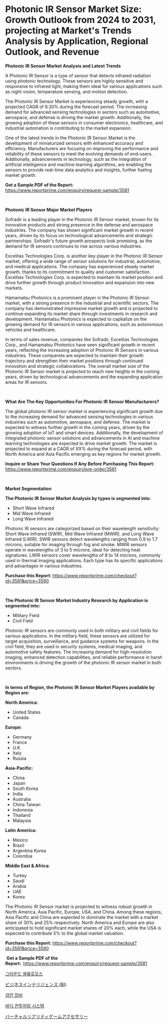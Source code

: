 <p><h1>Photonic IR Sensor Market Size: Growth Outlook from 2024 to 2031, projecting at Market's Trends Analysis by Application, Regional Outlook, and Revenue</h1></p><p><strong>Photonic IR Sensor Market Analysis and Latest Trends</strong></p>
<p><p>A Photonic IR Sensor is a type of sensor that detects infrared radiation using photonic technology. These sensors are highly sensitive and responsive to infrared light, making them ideal for various applications such as night vision, temperature sensing, and motion detection.</p><p>The Photonic IR Sensor Market is experiencing steady growth, with a projected CAGR of 6.30% during the forecast period. The increasing demand for advanced sensing technologies in sectors such as automotive, aerospace, and defense is driving the market growth. Additionally, the growing adoption of these sensors in consumer electronics, healthcare, and industrial automation is contributing to the market expansion.</p><p>One of the latest trends in the Photonic IR Sensor Market is the development of miniaturized sensors with enhanced accuracy and efficiency. Manufacturers are focusing on improving the performance and reliability of these sensors to meet the evolving demands of end-users. Additionally, advancements in technology, such as the integration of artificial intelligence and machine learning algorithms, are enabling the sensors to provide real-time data analytics and insights, further fueling market growth.</p></p>
<p><strong>Get a Sample PDF of the Report:&nbsp;</strong> <a href="https://www.reportprime.com/enquiry/request-sample/3581">https://www.reportprime.com/enquiry/request-sample/3581</a></p>
<p>&nbsp;</p>
<p><strong>Photonic IR Sensor Major Market Players</strong></p>
<p><p>Sofradir is a leading player in the Photonic IR Sensor market, known for its innovative products and strong presence in the defense and aerospace industries. The company has shown significant market growth in recent years, driven by its focus on technological advancements and strategic partnerships. Sofradir's future growth prospects look promising, as the demand for IR sensors continues to rise across various industries.</p><p>Excelitas Technologies Corp. is another key player in the Photonic IR Sensor market, offering a wide range of sensor solutions for industrial, automotive, and medical applications. The company has experienced steady market growth, thanks to its commitment to quality and customer satisfaction. Excelitas Technologies Corp. is expected to maintain its market position and drive further growth through product innovation and expansion into new markets.</p><p>Hamamatsu Photonics is a prominent player in the Photonic IR Sensor market, with a strong presence in the industrial and scientific sectors. The company has demonstrated impressive market growth and is projected to continue expanding its market share through investments in research and development. Hamamatsu Photonics is expected to capitalize on the growing demand for IR sensors in various applications, such as autonomous vehicles and healthcare.</p><p>In terms of sales revenue, companies like Sofradir, Excelitas Technologies Corp., and Hamamatsu Photonics have seen significant growth in recent years, reflecting the increasing adoption of Photonic IR Sensors in various industries. These companies are expected to maintain their growth trajectory and strengthen their market positions through continued innovation and strategic collaborations. The overall market size of the Photonic IR Sensor market is projected to reach new heights in the coming years, driven by technological advancements and the expanding application areas for IR sensors.</p></p>
<p>&nbsp;</p>
<p><strong>What Are The Key Opportunities For Photonic IR Sensor Manufacturers?</strong></p>
<p><p>The global photonic IR sensor market is experiencing significant growth due to the increasing demand for advanced sensing technologies in various industries such as automotive, aerospace, and defense. The market is expected to witness further growth in the coming years, driven by the growing adoption of IoT and smart devices. Additionally, the development of integrated photonic sensor solutions and advancements in AI and machine learning technologies are expected to drive market growth. The market is projected to expand at a CAGR of XX% during the forecast period, with North America and Asia Pacific emerging as key regions for market growth.</p></p>
<p><strong>Inquire or Share Your Questions If Any Before Purchasing This Report:</strong> <a href="https://www.reportprime.com/enquiry/pre-order/3581">https://www.reportprime.com/enquiry/pre-order/3581</a></p>
<p>&nbsp;</p>
<p><strong>Market Segmentation</strong></p>
<p><strong>The Photonic IR Sensor Market Analysis by types is segmented into:</strong></p>
<p><ul><li>Short Wave Infrared</li><li>Mid Wave Infrared</li><li>Long Wave Infrared</li></ul></p>
<p><p>Photonic IR sensors are categorized based on their wavelength sensitivity: Short Wave Infrared (SWIR), Mid Wave Infrared (MWIR), and Long Wave Infrared (LWIR). SWIR sensors detect wavelengths ranging from 0.9 to 1.7 microns, suitable for imaging through fog and smoke. MWIR sensors operate in wavelengths of 3 to 5 microns, ideal for detecting heat signatures. LWIR sensors cover wavelengths of 8 to 14 microns, commonly used in thermal imaging applications. Each type has its specific applications and advantages in various industries.</p></p>
<p><strong>Purchase this Report:&nbsp;</strong><a href="https://www.reportprime.com/checkout?id=3581&price=3590">https://www.reportprime.com/checkout?id=3581&price=3590</a></p>
<p>&nbsp;</p>
<p><strong>The Photonic IR Sensor Market Industry Research by Application is segmented into:</strong></p>
<p><ul><li>Military Field</li><li>Civil Field</li></ul></p>
<p><p>Photonic IR sensors are commonly used in both military and civil fields for various applications. In the military field, these sensors are utilized for target acquisition, surveillance, and guidance systems for weapons. In the civil field, they are used in security systems, medical imaging, and automotive safety features. The increasing demand for high-resolution imaging, enhanced detection capabilities, and reliable performance in harsh environments is driving the growth of the photonic IR sensor market in both sectors.</p></p>
<p>&nbsp;</p>
<p><strong>In terms of Region, the Photonic IR Sensor Market Players available by Region are:</strong></p>
<p>
    <p> <strong> North America: </strong>
        <ul>
            <li>United States</li>
            <li>Canada</li>
        </ul>
        </p> 
    <p> <strong> Europe: </strong>
        <ul>
            <li>Germany</li>
            <li>France</li>
            <li>U.K.</li>
            <li>Italy</li>
            <li>Russia</li>
        </ul>
        </p> 
    <p> <strong> Asia-Pacific: </strong>
        <ul>
            <li>China</li>
            <li>Japan</li>
            <li>South Korea</li>
            <li>India</li>
            <li>Australia</li>
            <li>China Taiwan</li>
            <li>Indonesia</li>
            <li>Thailand</li>
            <li>Malaysia</li>
        </ul>
        </p> 
    <p> <strong> Latin America: </strong>
        <ul>
            <li>Mexico</li>
            <li>Brazil</li>
            <li>Argentina Korea</li>
            <li>Colombia</li>
        </ul>
        </p> 
    <p> <strong> Middle East & Africa: </strong>
        <ul>
            <li>Turkey</li>
            <li>Saudi</li>
            <li>Arabia</li>
            <li>UAE</li>
            <li>Korea</li>
        </ul>
    </p>
    </p>
<p><p>The Photonic IR Sensor market is projected to witness robust growth in North America, Asia Pacific, Europe, USA, and China. Among these regions, Asia Pacific and China are expected to dominate the market with a market share of 30% and 25% respectively. North America and Europe are also anticipated to hold significant market shares of 20% each, while the USA is expected to contribute 5% to the global market valuation.</p></p>
<p><strong>Purchase this Report: </strong><a href="https://www.reportprime.com/checkout?id=3581&price=3590">https://www.reportprime.com/checkout?id=3581&price=3590</a></p>
<p>&nbsp;<strong>Get a Sample PDF of the Report:&nbsp;&nbsp;</strong><a href="https://www.reportprime.com/enquiry/request-sample/3581">https://www.reportprime.com/enquiry/request-sample/3581</a></p>
<p><strong></strong></p>
<p><p><a href="https://medium.com/@avramcornescu20221/%EC%A7%80%EB%A9%B4-%EC%84%AC%EC%9C%A0-%EC%8B%9C%EC%9E%A5-%EC%8B%9C%EC%9E%A5-cagr-%EC%8B%9C%EC%9E%A5-%EB%8F%99%ED%96%A5-%EB%B0%8F-%EC%84%B1%EC%9E%A5-%EC%A0%84%EB%9E%B5%EC%97%90-%EB%8C%80%ED%95%9C-%ED%86%B5%EC%B0%B0%EB%A0%A5-932920af5e98">그라운드 셀룰로오스</a></p><p><a href="https://github.com/Calvi3ynJerde867/Market-Research-Report-List-1/blob/main/552538914472.md">ビジネスインテリジェンス (BI)</a></p><p><a href="https://medium.com/@demarcuskuhlman/2024%EB%85%84%EB%B6%80%ED%84%B0-2031%EB%85%84%EA%B9%8C%EC%A7%80-%EC%98%88%EC%83%81%EB%90%98%EB%8A%94-%EC%8B%9C%EA%B3%84-%EB%B0%8F-%EC%8B%9C%EC%9E%A5-%EB%B6%84%EC%84%9D%EC%9D%84-%EC%9C%84%ED%95%9C-%EC%95%88%EA%B3%BC-%EC%9E%A5%EB%B9%84-%EC%8B%9C%EC%9E%A5-%EB%8F%99%ED%96%A5-344e55ba7ef7">검안 장비</a></p><p><a href="https://github.com/RichardLueilwitz787/Market-Research-Report-List-1/blob/main/860576713644.md">바디 컨투어링 시스템</a></p><p><a href="https://medium.com/@evans21bill/%E3%83%90%E3%83%BC%E3%83%81%E3%83%A3%E3%83%AB%E3%83%AA%E3%82%A2%E3%83%AA%E3%83%86%E3%82%A3%E3%82%B2%E3%83%BC%E3%83%A0%E3%82%A2%E3%82%AF%E3%82%BB%E3%82%B5%E3%83%AA%E3%83%BC%E5%B8%82%E5%A0%B4%E8%AA%BF%E6%9F%BB%E3%83%AC%E3%83%9D%E3%83%BC%E3%83%88-%E3%81%9D%E3%81%AE%E6%AD%B4%E5%8F%B2%E3%81%A8%E4%BA%88%E6%B8%AC2024%E5%B9%B4%E3%81%8B%E3%82%892031%E5%B9%B4%E3%81%BE%E3%81%A7-340e704bea1e">バーチャルリアリティゲームアクセサリー</a></p></p>